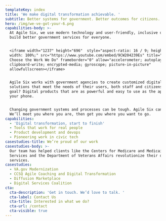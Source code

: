 ```yaml
---
templateKey: index
title: 'We make digital transformation achievable. '
subtitle: Better systems for government. Better outcomes for citizens.
hero: /img/we-ve-got-your-6.png
capabilities-body: >-
  At Agile Six, we use modern technology and user-friendly, inclusive design to
  build better government services for everyone. 


  <iframe width="1237" height="696"  style="aspect-ratio: 16 / 9; height: 100%;
  width: 100%;" src="https://www.youtube.com/embed/9CW204239Es" title="Why We
  Choose the Work We Do" frameborder="0" allow="accelerometer; autoplay;
  clipboard-write; encrypted-media; gyroscope; picture-in-picture"
  allowfullscreen></iframe>


  Agile Six works with government agencies to create customized digital
  solutions that meet the needs of their users, both staff and citizens. The end
  goal? Digital products that are as powerful and easy to use as the apps on
  your phone.


  Changing government systems and processes can be tough. Agile Six can help.
  We’ll meet you where you are, then get you where you want to go.
capabilities:
  - 'Digital transformation, start to finish'
  - Tools that work for real people
  - Product development and devops
  - Pioneering work in civic tech
casestudies-title: We’re proud of our work
casestudies-body: >-
  Our team has helped clients like the Centers for Medicare and Medicaid
  Services and the Department of Veterans Affairs revolutionize their digital
  services.
casestudies:
  - VA.gov Modernization
  - CCSQ Agile Coaching and Digital Transformation
  - Diffusion Marketplace
  - Digital Services Coalition
cta:
  cta-description: 'Get in touch. We’d love to talk. '
  cta-label: Contact Us
  cta-title: Interested in what we do?
  cta-url: /contact
  cta-visible: true
---
```


